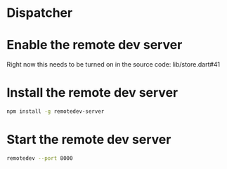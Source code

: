 # Dispatcher

# Enable the remote dev server
Right now this needs to be turned on in the source code: lib/store.dart#41

# Install the remote dev server
```bash
npm install -g remotedev-server
```

# Start the remote dev server
```bash
remotedev --port 8000
```